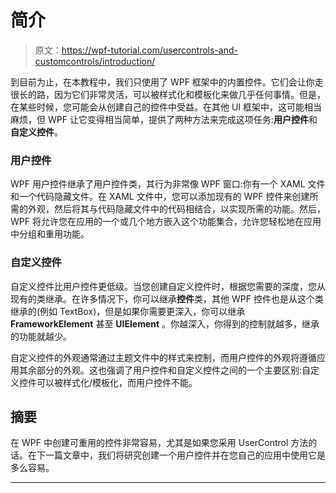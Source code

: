 # 简介

> 原文：<https://wpf-tutorial.com/usercontrols-and-customcontrols/introduction/>

到目前为止，在本教程中，我们只使用了 WPF 框架中的内置控件。它们会让你走很长的路，因为它们非常灵活，可以被样式化和模板化来做几乎任何事情。但是，在某些时候，您可能会从创建自己的控件中受益。在其他 UI 框架中，这可能相当麻烦，但 WPF 让它变得相当简单，提供了两种方法来完成这项任务:**用户控件**和**自定义控件**。

### 用户控件

WPF 用户控件继承了用户控件类，其行为非常像 WPF 窗口:你有一个 XAML 文件和一个代码隐藏文件。在 XAML 文件中，您可以添加现有的 WPF 控件来创建所需的外观，然后将其与代码隐藏文件中的代码相结合，以实现所需的功能。然后，WPF 将允许您在应用的一个或几个地方嵌入这个功能集合，允许您轻松地在应用中分组和重用功能。

### 自定义控件

自定义控件比用户控件更低级。当您创建自定义控件时，根据您需要的深度，您从现有的类继承。在许多情况下，你可以继承**控件**类，其他 WPF 控件也是从这个类继承的(例如 TextBox)，但是如果你需要更深入，你可以继承 **FrameworkElement** 甚至 **UIElement** 。你越深入，你得到的控制就越多，继承的功能就越少。

自定义控件的外观通常通过主题文件中的样式来控制，而用户控件的外观将遵循应用其余部分的外观。这也强调了用户控件和自定义控件之间的一个主要区别:自定义控件可以被样式化/模板化，而用户控件不能。

<input type="hidden" name="IL_IN_ARTICLE">

## 摘要

在 WPF 中创建可重用的控件非常容易，尤其是如果您采用 UserControl 方法的话。在下一篇文章中，我们将研究创建一个用户控件并在您自己的应用中使用它是多么容易。

* * *